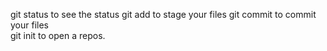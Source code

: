 git status    to see the status
git add       to stage your files
git commit    to commit your files  
git init      to open a repos.
